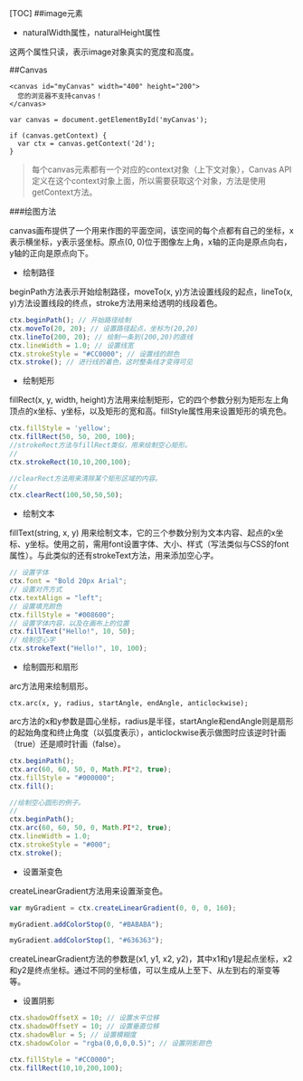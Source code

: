 [TOC]
##image元素

 - naturalWidth属性，naturalHeight属性

这两个属性只读，表示image对象真实的宽度和高度。

##Canvas 

```
<canvas id="myCanvas" width="400" height="200">
  您的浏览器不支持canvas！
</canvas>

var canvas = document.getElementById('myCanvas');

if (canvas.getContext) {
  var ctx = canvas.getContext('2d');
}
```

>每个canvas元素都有一个对应的context对象（上下文对象），Canvas API定义在这个context对象上面，所以需要获取这个对象，方法是使用getContext方法。

###绘图方法

canvas画布提供了一个用来作图的平面空间，该空间的每个点都有自己的坐标，x表示横坐标，y表示竖坐标。原点(0, 0)位于图像左上角，x轴的正向是原点向右，y轴的正向是原点向下。

 - 绘制路径

beginPath方法表示开始绘制路径，moveTo(x, y)方法设置线段的起点，lineTo(x, y)方法设置线段的终点，stroke方法用来给透明的线段着色。

```js
ctx.beginPath(); // 开始路径绘制
ctx.moveTo(20, 20); // 设置路径起点，坐标为(20,20)
ctx.lineTo(200, 20); // 绘制一条到(200,20)的直线
ctx.lineWidth = 1.0; // 设置线宽
ctx.strokeStyle = "#CC0000"; // 设置线的颜色
ctx.stroke(); // 进行线的着色，这时整条线才变得可见
```

 - 绘制矩形

fillRect(x, y, width, height)方法用来绘制矩形，它的四个参数分别为矩形左上角顶点的x坐标、y坐标，以及矩形的宽和高。fillStyle属性用来设置矩形的填充色。

```js
ctx.fillStyle = 'yellow';
ctx.fillRect(50, 50, 200, 100); 
//strokeRect方法与fillRect类似，用来绘制空心矩形。
//
ctx.strokeRect(10,10,200,100); 

//clearRect方法用来清除某个矩形区域的内容。
//
ctx.clearRect(100,50,50,50);  

```

 - 绘制文本

 fillText(string, x, y) 用来绘制文本，它的三个参数分别为文本内容、起点的x坐标、y坐标。使用之前，需用font设置字体、大小、样式（写法类似与CSS的font属性）。与此类似的还有strokeText方法，用来添加空心字。

```js
// 设置字体
ctx.font = "Bold 20px Arial"; 
// 设置对齐方式
ctx.textAlign = "left";
// 设置填充颜色
ctx.fillStyle = "#008600"; 
// 设置字体内容，以及在画布上的位置
ctx.fillText("Hello!", 10, 50); 
// 绘制空心字
ctx.strokeText("Hello!", 10, 100); 
```

 - 绘制圆形和扇形

arc方法用来绘制扇形。

    ctx.arc(x, y, radius, startAngle, endAngle, anticlockwise);

arc方法的x和y参数是圆心坐标，radius是半径，startAngle和endAngle则是扇形的起始角度和终止角度（以弧度表示），anticlockwise表示做图时应该逆时针画（true）还是顺时针画（false）。

```js
ctx.beginPath(); 
ctx.arc(60, 60, 50, 0, Math.PI*2, true); 
ctx.fillStyle = "#000000"; 
ctx.fill();

//绘制空心圆形的例子。
//
ctx.beginPath(); 
ctx.arc(60, 60, 50, 0, Math.PI*2, true); 
ctx.lineWidth = 1.0; 
ctx.strokeStyle = "#000"; 
ctx.stroke();
```

 - 设置渐变色

createLinearGradient方法用来设置渐变色。

```js
var myGradient = ctx.createLinearGradient(0, 0, 0, 160); 

myGradient.addColorStop(0, "#BABABA"); 

myGradient.addColorStop(1, "#636363");
```

createLinearGradient方法的参数是(x1, y1, x2, y2)，其中x1和y1是起点坐标，x2和y2是终点坐标。通过不同的坐标值，可以生成从上至下、从左到右的渐变等等。

 - 设置阴影

```js
ctx.shadowOffsetX = 10; // 设置水平位移
ctx.shadowOffsetY = 10; // 设置垂直位移
ctx.shadowBlur = 5; // 设置模糊度
ctx.shadowColor = "rgba(0,0,0,0.5)"; // 设置阴影颜色

ctx.fillStyle = "#CC0000"; 
ctx.fillRect(10,10,200,100);
```





